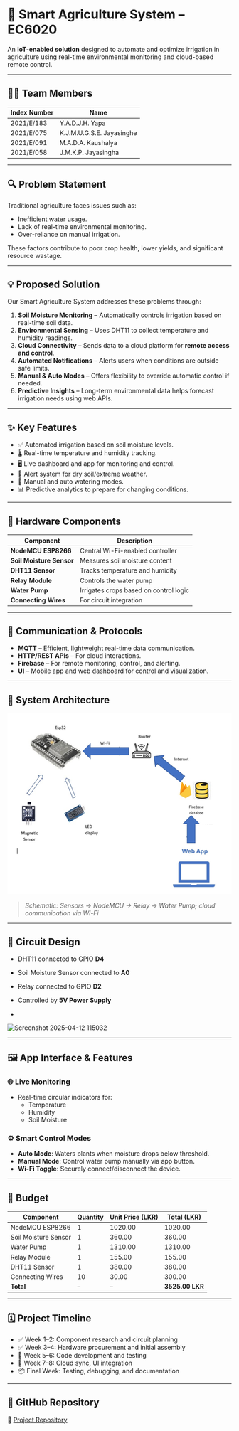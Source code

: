 # 🌾 Smart Agriculture System – EC6020

An **IoT-enabled solution** designed to automate and optimize irrigation in agriculture using real-time environmental monitoring and cloud-based remote control.

---

## 👩‍💻 Team Members

| Index Number | Name |
|--------------|------|
| 2021/E/183   | Y.A.D.J.H. Yapa |
| 2021/E/075   | K.J.M.U.G.S.E. Jayasinghe |
| 2021/E/091   | M.A.D.A. Kaushalya |
| 2021/E/058   | J.M.K.P. Jayasingha |

---

## 🔍 Problem Statement

Traditional agriculture faces issues such as:

- Inefficient water usage.
- Lack of real-time environmental monitoring.
- Over-reliance on manual irrigation.

These factors contribute to poor crop health, lower yields, and significant resource wastage.

---

## 💡 Proposed Solution

Our Smart Agriculture System addresses these problems through:

1. **Soil Moisture Monitoring** – Automatically controls irrigation based on real-time soil data.
2. **Environmental Sensing** – Uses DHT11 to collect temperature and humidity readings.
3. **Cloud Connectivity** – Sends data to a cloud platform for **remote access and control**.
4. **Automated Notifications** – Alerts users when conditions are outside safe limits.
5. **Manual & Auto Modes** – Offers flexibility to override automatic control if needed.
6. **Predictive Insights** – Long-term environmental data helps forecast irrigation needs using web APIs.

---

## ✨ Key Features

- ✅ Automated irrigation based on soil moisture levels.
- 🌡️ Real-time temperature and humidity tracking.
- 🖥️ Live dashboard and app for monitoring and control.
- 🔔 Alert system for dry soil/extreme weather.
- 🔁 Manual and auto watering modes.
- 📊 Predictive analytics to prepare for changing conditions.

---

## 🔩 Hardware Components

| Component              | Description |
|------------------------|-------------|
| **NodeMCU ESP8266**    | Central Wi-Fi-enabled controller |
| **Soil Moisture Sensor** | Measures soil moisture content |
| **DHT11 Sensor**       | Tracks temperature and humidity |
| **Relay Module**       | Controls the water pump |
| **Water Pump**         | Irrigates crops based on control logic |
| **Connecting Wires**   | For circuit integration |

---

## 📡 Communication & Protocols

- **MQTT** – Efficient, lightweight real-time data communication.
- **HTTP/REST APIs** – For cloud interactions.
- **Firebase** – For remote monitoring, control, and alerting.
- **UI** – Mobile app and web dashboard for control and visualization.

---

## 🧠 System Architecture

![System Architecture](https://github.com/BuddhiniNavoda/smart-medical-reminder-box-EC6020/blob/main/Block_Diagram/Architechture_new.png?raw=true)  
> *Schematic: Sensors → NodeMCU → Relay → Water Pump; cloud communication via Wi-Fi*

---

## 📐 Circuit Design

- DHT11 connected to GPIO **D4**
- Soil Moisture Sensor connected to **A0**
- Relay connected to GPIO **D2**
- Controlled by **5V Power Supply**

- 
![Screenshot 2025-04-12 115032](https://github.com/user-attachments/assets/1eb09150-a5c4-4365-9aca-990b4ea951aa)

---

## 🖼️ App Interface & Features

### 🌐 Live Monitoring

- Real-time circular indicators for:
  - Temperature
  - Humidity
  - Soil Moisture

### ⚙️ Smart Control Modes

- **Auto Mode**: Waters plants when moisture drops below threshold.
- **Manual Mode**: Control water pump manually via app button.
- **Wi-Fi Toggle**: Securely connect/disconnect the device.

---

## 💸 Budget

| Component | Quantity | Unit Price (LKR) | Total (LKR) |
|----------|----------|------------------|-------------|
| NodeMCU ESP8266 | 1 | 1020.00 | 1020.00 |
| Soil Moisture Sensor | 1 | 360.00 | 360.00 |
| Water Pump | 1 | 1310.00 | 1310.00 |
| Relay Module | 1 | 155.00 | 155.00 |
| DHT11 Sensor | 1 | 380.00 | 380.00 |
| Connecting Wires | 10 | 30.00 | 300.00 |
| **Total** | – | – | **3525.00 LKR** |

---

## 🗓️ Project Timeline

- ✅ Week 1–2: Component research and circuit planning  
- ✅ Week 3–4: Hardware procurement and initial assembly  
- 🔧 Week 5–6: Code development and testing  
- 🔄 Week 7–8: Cloud sync, UI integration  
- 📦 Final Week: Testing, debugging, and documentation

---

## 🔗 GitHub Repository

📁 [Project Repository](https://github.com/janith99hansidu/EC6020-Smart-Agriculture-Project)
